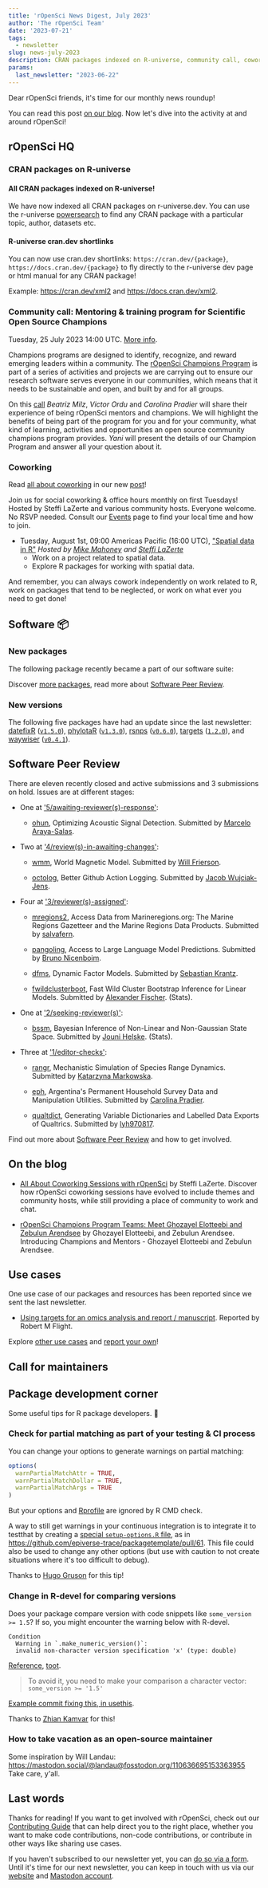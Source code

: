 ```yaml
---
title: 'rOpenSci News Digest, July 2023'
author: 'The rOpenSci Team'
date: '2023-07-21'
tags:
  - newsletter
slug: news-july-2023
description: CRAN packages indexed on R-universe, community call, coworking
params:
  last_newsletter: "2023-06-22"
---
```




<!-- Before sending DELETE THE INDEX_CACHE and re-knit! -->

Dear rOpenSci friends, it's time for our monthly news roundup!
<!-- blabla -->
You can read this post [on our blog](/blog/2023/07/21/news-july-2023).
Now let's dive into the activity at and around rOpenSci!

## rOpenSci HQ

### CRAN packages on R-universe

#### All CRAN packages indexed on R-universe!

We have now indexed all CRAN packages on r-universe.dev. You can use the r-universe [powersearch](/blog/2023/02/27/runiverse-discovering/#level-1-searching-the-entire-r-ecosystem) to find any CRAN package with a particular topic, author, datasets etc.

#### R-universe cran.dev shortlinks

You can now use cran.dev shortlinks: `https://cran.dev/{package}`, `https://docs.cran.dev/{package}` to fly directly to the r-universe dev page or html manual for any CRAN package!

Example: <https://cran.dev/xml2> and <https://docs.cran.dev/xml2>.

### Community call: Mentoring & training program for Scientific Open Source Champions

Tuesday, 25 July 2023 14:00 UTC. [More info](/commcalls/july2023-championprogram/).

Champions programs are designed to identify, recognize, and reward emerging leaders within a community. The [rOpenSci Champions Program](/champions/) is part of a series of activities and projects we are carrying out to ensure our research software serves everyone in our communities, which means that it needs to be sustainable and open, and built by and for all groups.

On this [call](/commcalls/july2023-championprogram/) _Beatriz Milz_, _Victor Ordu_ and _Carolina Pradier_ will share their experience of being rOpenSci mentors and champions. 
We will highlight the benefits of being part of the program for you and for your community, what kind of learning, 
activities and opportunities an open source community champions program provides. 
_Yani_ will present the details of our Champion Program and answer all your question about it.


### Coworking

Read [all about coworking](/blog/2023/06/21/coworking/) in our new [post](/blog/2023/06/21/coworking/)!

Join us for social coworking & office hours monthly on first Tuesdays! 
Hosted by Steffi LaZerte and various community hosts. 
Everyone welcome. 
No RSVP needed. 
Consult our [Events](/events) page to find your local time and how to join.

- Tuesday, August 1st, 09:00 Americas Pacific (16:00 UTC), ["Spatial data in R"](/events/coworking-2023-08/) *Hosted by [Mike Mahoney](/author/mike-mahoney) and [Steffi LaZerte](/author/steffi-lazerte/)*
    - Work on a project related to spatial data.
    - Explore R packages for working with spatial data.

And remember, you can always cowork independently on work related to R, work on packages that tend to be neglected, or work on what ever you need to get done!



## Software :package:

### New packages




The following  package recently became a part of our software suite:



Discover [more packages](/packages), read more about [Software Peer Review](/software-review).

### New versions



The following five packages have had an update since the last newsletter: [datefixR](https://docs.ropensci.org/datefixR "Standardize Dates in Different Formats or with Missing Data") ([`v1.5.0`](https://github.com/ropensci/datefixR/releases/tag/v1.5.0)), [phylotaR](https://docs.ropensci.org/phylotaR "Automated Phylogenetic Sequence Cluster Identification from
    GenBank") ([`v1.3.0`](https://github.com/ropensci/phylotaR/releases/tag/v1.3.0)), [rsnps](https://docs.ropensci.org/rsnps "Get SNP (Single-Nucleotide Polymorphism) Data on the Web") ([`v0.6.0`](https://github.com/ropensci/rsnps/releases/tag/v0.6.0)), [targets](https://docs.ropensci.org/targets "Dynamic Function-Oriented Make-Like Declarative Pipelines") ([`1.2.0`](https://github.com/ropensci/targets/releases/tag/1.2.0)), and [waywiser](https://docs.ropensci.org/waywiser "Ergonomic Methods for Assessing Spatial Models") ([`v0.4.1`](https://github.com/ropensci/waywiser/releases/tag/v0.4.1)).

## Software Peer Review

There are eleven recently closed and active submissions and 3 submissions on hold. Issues are at different stages: 

* One at ['5/awaiting-reviewer(s)-response'](https://github.com/ropensci/software-review/issues?q=is%3Aissue+is%3Aopen+sort%3Aupdated-desc+label%3A5/awaiting-reviewer(s)-response):

     * [ohun](https://github.com/ropensci/software-review/issues/568), Optimizing Acoustic Signal Detection. Submitted by [Marcelo Araya-Salas](https://marceloarayasalas.weebly.com/). 

* Two at ['4/review(s)-in-awaiting-changes'](https://github.com/ropensci/software-review/issues?q=is%3Aissue+is%3Aopen+sort%3Aupdated-desc+label%3A4/review(s)-in-awaiting-changes):

     * [wmm](https://github.com/ropensci/software-review/issues/522), World Magnetic Model. Submitted by [Will Frierson](https://github.com/wfrierson). 

    * [octolog](https://github.com/ropensci/software-review/issues/502), Better Github Action Logging. Submitted by [Jacob Wujciak-Jens](https://github.com/assignUser). 

* Four at ['3/reviewer(s)-assigned'](https://github.com/ropensci/software-review/issues?q=is%3Aissue+is%3Aopen+sort%3Aupdated-desc+label%3A3/reviewer(s)-assigned):

     * [mregions2](https://github.com/ropensci/software-review/issues/590), Access Data from Marineregions.org: The Marine Regions Gazetteer and the Marine Regions Data Products. Submitted by [salvafern](https://linktr.ee/salvafern). 

    * [pangoling](https://github.com/ropensci/software-review/issues/575), Access to Large Language Model Predictions. Submitted by [Bruno Nicenboim](https://bnicenboim.github.io/). 

    * [dfms](https://github.com/ropensci/software-review/issues/556), Dynamic Factor Models. Submitted by [Sebastian Krantz](https://github.com/SebKrantz). 

    * [fwildclusterboot](https://github.com/ropensci/software-review/issues/546), Fast Wild Cluster Bootstrap Inference for Linear Models. Submitted by [Alexander Fischer](https://s3alfisc.github.io/blog/).  (Stats).

* One at ['2/seeking-reviewer(s)'](https://github.com/ropensci/software-review/issues?q=is%3Aissue+is%3Aopen+sort%3Aupdated-desc+label%3A2/seeking-reviewer(s)):

     * [bssm](https://github.com/ropensci/software-review/issues/489), Bayesian Inference of Non-Linear and Non-Gaussian State Space. Submitted by [Jouni Helske](https://jounihelske.netlify.app).  (Stats).

* Three at ['1/editor-checks'](https://github.com/ropensci/software-review/issues?q=is%3Aissue+is%3Aopen+sort%3Aupdated-desc+label%3A1/editor-checks):

     * [rangr](https://github.com/ropensci/software-review/issues/595), Mechanistic Simulation of Species Range Dynamics. Submitted by [Katarzyna Markowska](https://github.com/katarzynam-165). 

    * [eph](https://github.com/ropensci/software-review/issues/593), Argentina's Permanent Household Survey Data and Manipulation Utilities. Submitted by [Carolina Pradier](https://drive.google.com/file/d/1mlRCWYoqmLKUejy4eF-jtVBDUAHlS4go/view?usp=sharing). 

    * [qualtdict](https://github.com/ropensci/software-review/issues/572), Generating Variable Dictionaries and Labelled Data Exports of Qualtrics. Submitted by [lyh970817](https://github.com/lyh970817). 

Find out more about [Software Peer Review](/software-review) and how to get involved.

## On the blog

<!-- Do not forget to rebase your branch! -->



* [All About Coworking Sessions with rOpenSci](/blog/2023/06/21/coworking) by Steffi LaZerte. Discover how rOpenSci coworking sessions have evolved to include themes and community hosts, while still providing a place of community to work and chat.

* [rOpenSci Champions Program Teams: Meet Ghozayel Elotteebi and Zebulun Arendsee](/blog/2023/06/23/ropensci-champions-program-teams-meet-ghozayel-elotteebi-and-zebulun-arendsee) by Ghozayel Elotteebi, and Zebulun Arendsee. Introducing Champions and Mentors - Ghozayel Elotteebi and Zebulun Arendsee.

## Use cases



One use case of our packages and resources has been reported since we sent the last newsletter.

* [Using targets for an omics analysis and report / manuscript](https://discuss.ropensci.org/t/using-targets-for-an-omics-analysis-and-report-manuscript/3541). Reported by Robert M Flight.

Explore [other use cases](/usecases) and [report your own](https://discuss.ropensci.org/c/usecases/10)!

## Call for maintainers

<!--IF CALL
* [our guidance on _Changing package maintainers_](https://devguide.ropensci.org/changing-maintainers.html)
* [our _Package Curation Policy_](https://devguide.ropensci.org/curationpolicy.html)

IF NO CALL
There are no open calls for new maintainers at this point but you can refer to our [contributing guide](https://contributing.ropensci.org/) for finding ways to get involved!
As the maintainer of an rOpenSci package, feel free to contact us on Slack or email `info@ropensci.org` to get your call for maintainer featured in the next newsletter. -->

## Package development corner

Some useful tips for R package developers. :eyes:

### Check for partial matching as part of your testing & CI process

You can change your options to generate warnings on partial matching:

```r
options(
  warnPartialMatchAttr = TRUE,
  warnPartialMatchDollar = TRUE,
  warnPartialMatchArgs = TRUE 
)
```

But your options and [Rprofile](https://rstats.wtf/r-startup.html#rprofile) are ignored by R CMD check.

A way to still get warnings in your continuous integration is to integrate it to testthat by creating a [special `setup-options.R` file](https://blog.r-hub.io/2020/11/18/testthat-utility-belt/), as in https://github.com/epiverse-trace/packagetemplate/pull/61. This file could also be used to change any other options (but use with caution to not create situations where it's too difficult to debug).

Thanks to [Hugo Gruson](https://hugogruson.fr/) for this tip!

### Change in R-devel for comparing versions

Does your package compare version with code snippets like `some_version >= 1.5`?
If so, you might encounter the warning below with R-devel.

```
Condition
  Warning in `.make_numeric_version()`:
  invalid non-character version specification 'x' (type: double)
```

[Reference](https://bugs.r-project.org/show_bug.cgi?id=18548), [toot](https://mastodon.social/@zkamvar@fosstodon.org/110634968544104625).

> To avoid it, you need to make your comparison a character vector:
`some_version >= '1.5'` 

[Example commit fixing this, in usethis](https://github.com/r-lib/usethis/commit/a5e80b516154309dd28d09e642ea7e7b6c7e723a).

Thanks to [Zhian Kamvar](https://zkamvar.netlify.app/) for this!

### How to take vacation as an open-source maintainer

Some inspiration by Will Landau: https://mastodon.social/@landau@fosstodon.org/110636695153363955
Take care, y'all.

<!-- To be curated by hand -->

## Last words

Thanks for reading! If you want to get involved with rOpenSci, check out our [Contributing Guide](https://contributing.ropensci.org) that can help direct you to the right place, whether you want to make code contributions, non-code contributions, or contribute in other ways like sharing use cases.

If you haven't subscribed to our newsletter yet, you can [do so via a form](/news/). Until it's time for our next newsletter, you can keep in touch with us via our [website](/) and [Mastodon account](https://hachyderm.io/@rOpenSci).
